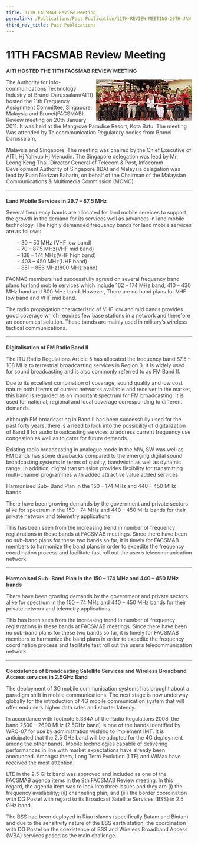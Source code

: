 ```yaml
---
title: 11TH FACSMAB Review Meeting
permalink: /Publications/Past-Publication/11TH-REVIEW-MEETING-20TH-JAN-2011
third_nav_title: Past Publications
---
```

<div class="section-content">
<h1>11TH FACSMAB Review Meeting</h1>
<p class="default-content" style="color: #3f3f3f; margin-right: 0px; margin-bottom: 0px; margin-left: 0px; padding: 0px 0px 1em; border: 0px;"><strong style="background: transparent; margin: 0px; padding: 0px; border: 0px;">AITI HOSTED THE 11TH FACSMAB REVIEW MEETING</strong></p><p class="default-content" style="color: #3f3f3f; margin: 0px; padding: 0px 0px 1em; border: 0px;"><img alt="" src="/assets/images/11th-e1436173595414.gif" class="alignright wp-image-783" style="width: 260px; height: 113px; float: right;">The Authority for Info-communications Technology Industry of Brunei Darussalam(AITI) hosted the 11th Frequency Assignment Committee, Singapore, Malaysia and Brunei(FACSMAB) Review meeting on 20th January 2011. It was held at the Mangrove Paradise Resort, Kota Batu. The meeting Was attended by Telecommunication Regulatory bodies from Brunei Darussalam,</p><p class="default-content" style="color: #3f3f3f; margin: 0px; padding: 0px 0px 1em; border: 0px;">Malaysia and Singapore. The meeting was chaired by the Chief Executive of AITI, Hj Yahkup Hj Menudin. The Singapore delegation was lead by Mr. Leong Keng Thai, Director General of Telecom &amp; Post, Infocomm Development Authority of Singapore (IDA) and Malaysia delegation was lead by Puan Norizan Baharin, on behalf of the Chairman of the Malaysian Communications &amp; Multimedia Commission (MCMC).</p><div class="line-separator" style="color: #333333; height: 1px; margin: 0px 0px 20px; padding: 0px; border-width: 0px 0px 1px; border-top-style: initial; border-top-color: initial; border-right-style: initial; border-right-color: initial; border-bottom-style: dotted; border-bottom-color: #313030; border-left-style: initial; border-left-color: initial;">&nbsp;</div><p class="default-content" style="color: #3f3f3f; margin: 0px; padding: 0px 0px 1em; border: 0px;"><strong style="background: transparent; margin: 0px; padding: 0px; border: 0px;">Land Mobile Services in 29.7 – 87.5 MHz</strong></p><p class="default-content" style="color: #3f3f3f; margin: 0px; padding: 0px 0px 1em; border: 0px;">Several frequency bands are allocated for land mobile services to support the growth in the demand for its services well as advances in land mobile technology. The highly demanded frequency bands for land mobile services are as follows:</p><p class="default-content text-tab" style="color: #3f3f3f; margin: 0px 0px 0px 30px; padding: 0px 0px 1em; border: 0px;">– 30 – 50 MHz (VHF low band)<br>– 70 – 87.5 MHz(VHF mid band)<br>– 138 – 174 MHz(VHF high band)<br>– 403 – 450 MHz(UHF band)<br>– 851 – 866 MHz(800 MHz band)</p><p class="default-content" style="color: #3f3f3f; margin: 0px; padding: 0px 0px 1em; border: 0px;">FACMAB members had successfully agreed on several frequency band plans for land mobile services which include 162 – 174 MHz band, 410 – 430 MHz band and 800 MHz band. However, There are no band plans for VHF low band and VHF mid band.</p><p class="default-content" style="color: #3f3f3f; margin: 0px; padding: 0px 0px 1em; border: 0px;">The radio propagation characteristic of VHF low and mid bands provides good coverage which requires few base stations in a network and therefore an economical solution. These bands are mainly used in military’s wireless tactical communications.</p><div class="line-separator" style="color: #333333; height: 1px; margin: 0px 0px 20px; padding: 0px; border-width: 0px 0px 1px; border-top-style: initial; border-top-color: initial; border-right-style: initial; border-right-color: initial; border-bottom-style: dotted; border-bottom-color: #313030; border-left-style: initial; border-left-color: initial;">&nbsp;</div><p class="default-content" style="color: #3f3f3f; margin: 0px; padding: 0px 0px 1em; border: 0px;"><strong style="background: transparent; margin: 0px; padding: 0px; border: 0px;">Digitalisation of FM Radio Band II</strong></p><p class="default-content" style="color: #3f3f3f; margin: 0px; padding: 0px 0px 1em; border: 0px;">The ITU Radio Regulations Article 5 has allocated the frequency band 87.5 – 108 MHz to terrestrial broadcasting services in Region 3. It is widely used for sound broadcasting and is also commonly referred to as FM Band II.</p><p class="default-content" style="color: #3f3f3f; margin: 0px; padding: 0px 0px 1em; border: 0px;">Due to its excellent combination of coverage, sound quality and low cost nature both I terms of current networks available and receiver in the market, this band is regarded as an important spectrum for FM broadcasting. It is used for national, regional and local coverage corresponding to different demands.</p><p class="default-content" style="color: #3f3f3f; margin: 0px; padding: 0px 0px 1em; border: 0px;">Although FM broadcasting in Band II has been successfully used for the past forty years, there is a need to look into the possibility of digitalization of Band II for audio broadcasting services to address current frequency use congestion as well as to cater for future demands.</p><p class="default-content" style="color: #3f3f3f; margin: 0px; padding: 0px 0px 1em; border: 0px;">Existing radio broadcasting in analogue mode in the MW, SW was well as FM bands has some drawbacks compared to the emerging digital sound broadcasting systems in terms of quality, bandwidth as well as dynamic range. In addition, digital transmission provides flexibility for transmitting multi-channel programmes with added attractive value added services.</p><p class="default-content" style="color: #3f3f3f; margin: 0px; padding: 0px 0px 1em; border: 0px;">Harmonised Sub- Band Plan in the 150 – 174 MHz and 440 – 450 MHz bands</p><p class="default-content" style="color: #3f3f3f; margin: 0px; padding: 0px 0px 1em; border: 0px;">There have been growing demands by the government and private sectors alike for spectrum in the 150 – 74 MHz and 440 – 450 MHz bands for their private network and telemetry applications.</p><p class="default-content" style="color: #3f3f3f; margin: 0px; padding: 0px 0px 1em; border: 0px;">This has been seen from the increasing trend in number of frequency registrations in these bands at FACSMAB meetings. Since there have been no sub-band plans for these two bands so far, it is timely for FACSMAB members to harmonize the band plans in order to expedite the frequency coordination process and facilitate fast roll out the user’s telecommunication network.</p><div class="line-separator" style="color: #333333; height: 1px; margin: 0px 0px 20px; padding: 0px; border-width: 0px 0px 1px; border-top-style: initial; border-top-color: initial; border-right-style: initial; border-right-color: initial; border-bottom-style: dotted; border-bottom-color: #313030; border-left-style: initial; border-left-color: initial;">&nbsp;</div><p class="default-content" style="color: #3f3f3f; margin: 0px; padding: 0px 0px 1em; border: 0px;"><strong style="background: transparent; margin: 0px; padding: 0px; border: 0px;">Harmonised Sub- Band Plan in the 150 – 174 MHz and 440 – 450 MHz bands</strong></p><p class="default-content" style="color: #3f3f3f; margin: 0px; padding: 0px 0px 1em; border: 0px;">There have been growing demands by the government and private sectors alike for spectrum in the 150 – 74 MHz and 440 – 450 MHz bands for their private network and telemetry applications.</p><p class="default-content" style="color: #3f3f3f; margin: 0px; padding: 0px 0px 1em; border: 0px;">This has been seen from the increasing trend in number of frequency registrations in these bands at FACSMAB meetings. Since there have been no sub-band plans for these two bands so far, it is timely for FACSMAB members to harmonize the band plans in order to expedite the frequency coordination process and facilitate fast roll out the user’s telecommunication network.</p><div class="line-separator" style="color: #333333; height: 1px; margin: 0px 0px 20px; padding: 0px; border-width: 0px 0px 1px; border-top-style: initial; border-top-color: initial; border-right-style: initial; border-right-color: initial; border-bottom-style: dotted; border-bottom-color: #313030; border-left-style: initial; border-left-color: initial;">&nbsp;</div><p class="default-content" style="color: #3f3f3f; margin: 0px; padding: 0px 0px 1em; border: 0px;"><strong style="background: transparent; margin: 0px; padding: 0px; border: 0px;">Coexistence of Broadcasting Satellite Services and Wireless Broadband Access services in 2.5GHz Band</strong></p><p class="default-content" style="color: #3f3f3f; margin: 0px; padding: 0px 0px 1em; border: 0px;">The deployment of 3G mobile communication systems has brought about a paradigm shift in mobile communications. The next stage is now underway globally for the introduction of 4G mobile communication system that will offer end users higher data rates and shorter latency.</p><p class="default-content" style="color: #3f3f3f; margin: 0px; padding: 0px 0px 1em; border: 0px;">In accordance with footnote 5.384A of the Radio Regulations 2008, the band 2500 – 2690 MHz (2.5GHz band) is one of the bands identified by WRC-07 for use by administration wishing to implement IMT. It is anticipated that the 2.5 GHz band will be adopted for the 4G deployment among the other bands. Mobile technologies capable of delivering performances in line with market expectations have already been announced. Amongst them, Long Term Evolution (LTE) and WiMax have received the most attention.</p><p class="default-content" style="color: #3f3f3f; margin: 0px; padding: 0px 0px 1em; border: 0px;">LTE in the 2.5 GHz band was approved and included as one of the FACSMAB agenda items in the 9th FACSMAB Review meeting. In this regard, the agenda item was to look into three issues and they are (i) the frequency availability; (ii) channeling plan; and (iii) the border coordination with DG Postel with regard to its Broadcast Satellite Services (BSS) in 2.5 GHz band.</p><p class="default-content" style="color: #3f3f3f; margin-top: 0px; margin-right: 0px; margin-left: 0px; padding: 0px 0px 1em; border: 0px;">The BSS had been deployed in Riau islands (specifically Batam and Bintan) and due to the sensitivity nature of the BSS earth station, the coordination with DG Postel on the coexistence of BSS and Wireless Broadband Access (WBA) services posed as the main challenge.</p>
</div>